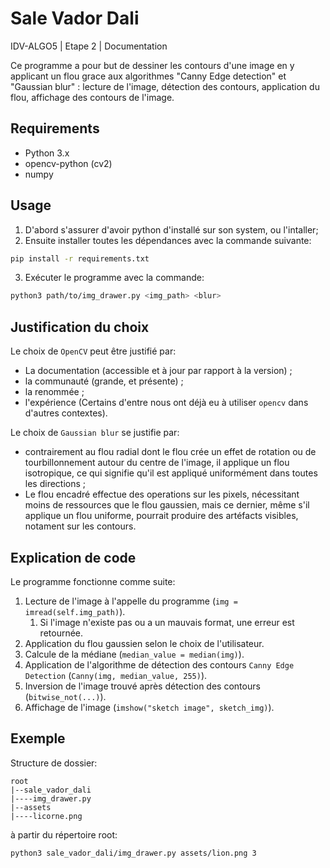 # Sale Vador Dali

IDV-ALGO5 | Etape 2 | Documentation

Ce programme a pour but de dessiner les contours d'une image en y applicant un flou grace aux algorithmes "Canny Edge detection" et "Gaussian blur" : lecture de l'image, détection des contours, application du flou, affichage des contours de l'image.

## Requirements

- Python 3.x
- opencv-python (cv2)
- numpy

## Usage

1. D'abord s'assurer d'avoir python d'installé sur son system, ou l'intaller;
2. Ensuite installer toutes les dépendances avec la commande suivante:
```bash
pip install -r requirements.txt
```
3. Exécuter le programme avec la commande:
```bash
python3 path/to/img_drawer.py <img_path> <blur>
```


## Justification du choix

Le choix de `OpenCV` peut être justifié par:
- La documentation (accessible et à jour par rapport à la version) ;
- la communauté (grande, et présente) ;
- la renommée ;
- l'expérience (Certains d'entre nous ont déjà eu à utiliser `opencv` dans d'autres contextes).

Le choix de `Gaussian blur` se justifie par:
- contrairement au flou radial dont le flou crée un effet de rotation ou de tourbillonnement autour du centre de l'image, il applique un flou isotropique, ce qui signifie qu'il est appliqué uniformément dans toutes les directions ;
- Le flou encadré effectue des operations sur les pixels, nécessitant moins de ressources que le flou gaussien, mais ce dernier, même s'il applique un flou uniforme, pourrait produire des artéfacts visibles, notament sur les contours.

## Explication de code

Le programme fonctionne comme suite:

1. Lecture de l'image à l'appelle du programme (`img = imread(self.img_path)`).
    1. Si l'image n'existe pas ou a un mauvais format, une erreur est retournée.
2. Application du flou gaussien selon le choix de l'utilisateur.
3. Calcule de la médiane (`median_value = median(img)`).
4. Application de l'algorithme de détection des contours `Canny Edge Detection` (`Canny(img, median_value, 255)`).
5. Inversion de l'image trouvé après détection des contours (`bitwise_not(...)`).
6. Affichage de l'image (`imshow("sketch image", sketch_img)`).

## Exemple

Structure de dossier:

    root
    |--sale_vador_dali
    |----img_drawer.py
    |--assets
    |----licorne.png

à partir du répertoire root:

```bash
python3 sale_vador_dali/img_drawer.py assets/lion.png 3
```
